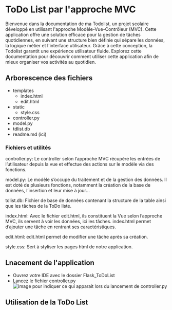# ToDo List par l'approche MVC

Bienvenue dans la documentation de ma Todolist, un projet scolaire développé en utilisant l'approche Modèle-Vue-Contrôleur (MVC). 
Cette application offre une solution efficace pour la gestion de tâches quotidiennes, en suivant une structure bien définie qui sépare les données, 
la logique métier et l'interface utilisateur. Grâce à cette conception, la Todolist garantit une expérience utilisateur fluide. 
Explorez cette documentation pour découvrir comment utiliser cette application afin de mieux organiser vos activités au quotidien.

## Arborescence des fichiers

* templates
  * index.html
  * edit.html
* static
  * style.css
* controller.py
* model.py
* tdlist.db
* readme.md (ici)
 
### Fichiers et utilités

controller.py: Le controller selon l’approche MVC récupère les entrées de l’utilisateur depuis
la vue et effectue des actions sur le modèle via des fonctions.

model.py: Le modèle s’occupe du traitement et de la gestion des données. Il est doté de
plusieurs fonctions, notamment la création de la base de données, l’insertion et leur mise à
jour…

tdlist.db: Fichier de base de données contenant la structure de la table ainsi que les tâches
de la ToDo liste.

index.html: Avec le fichier edit.html, ils constituent la Vue selon l’approche MVC, ils servent à
voir les données, ici les tâches. index.html permet d’ajouter une tâche en rentrant ses
caractéristiques.

edit.html: edit.html permet de modifier une tâche après sa création.

style.css: Sert à styliser les pages html de notre application.

## Lnacement de l'application

- Ouvrez votre IDE avec le dossier Flask_ToDoList
- Lancez le fichier controller.py
![image pour indiquer ce qui apparait lors du lancement de controller.py]()
  
## Utilisation de la ToDo List
